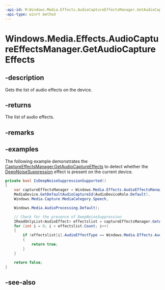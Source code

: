 ```yaml
---
-api-id: M:Windows.Media.Effects.AudioCaptureEffectsManager.GetAudioCaptureEffects
-api-type: winrt method
---
```


<!-- Method syntax
public Windows.Foundation.Collections.IVectorView<Windows.Media.Effects.AudioEffect> GetAudioCaptureEffects()
-->

# Windows.Media.Effects.AudioCaptureEffectsManager.GetAudioCaptureEffects

## -description
Gets the list of audio effects on the device.

## -returns
The list of audio effects.

## -remarks

## -examples

The following example demonstrates the [CaptureEffectsManager.GetAudioCaptureEffects](audiocaptureeffectsmanager_getaudiocaptureeffects_1705960470.md) to detect whether the [DeepNoiseSuppression](audioeffecttype.md) effect is present on the current device.

```csharp
private bool IsDeepNoiseSuppressionSupported()
{
    var captureEffectsManager = Windows.Media.Effects.AudioEffectsManager.CreateAudioCaptureEffectsManager(
    MediaDevice.GetDefaultAudioCaptureId(AudioDeviceRole.Default),
    Windows.Media.Capture.MediaCategory.Speech,

    Windows.Media.AudioProcessing.Default);

    // Check for the presence of DeepNoiseSuppression
    IReadOnlyList<AudioEffect> effectslist = captureEffectsManager.GetAudioCaptureEffects();
    for (int i = 0; i < effectslist.Count; i++)
    {
        if (effectslist[i].AudioEffectType == Windows.Media.Effects.AudioEffectsType.DeepNoiseSuppression)
        {
            return true;
        }
    }

    return false;
}
```

## -see-also
